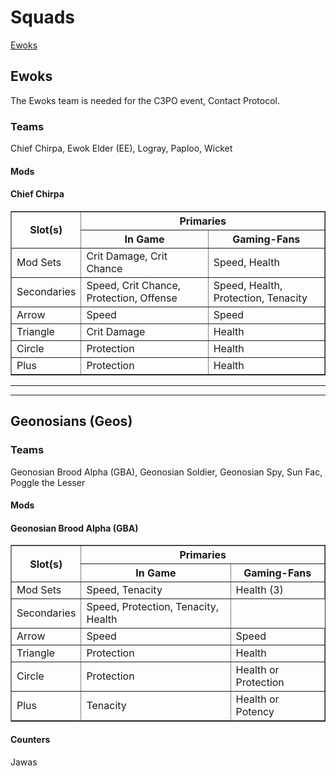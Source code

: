 # Squads

[Ewoks](#Ewoks)

## Ewoks <a name="Ewoks"></a>

The Ewoks team is needed for the C3PO event, Contact Protocol.

### Teams

Chief Chirpa, Ewok Elder (EE), Logray, Paploo, Wicket

#### Mods

#### Chief Chirpa

<table border=1>
  <thead>
    <tr>
      <th rowspan=2> Slot(s) </th>
      <th colspan=2> Primaries </th>
     </tr>
    <tr>
      <th> In Game </th>
      <th> Gaming-Fans </th>
     </tr>
    </thead>
    <tbody>
      <tr>
        <td> Mod Sets </td>
        <td> Crit Damage, Crit Chance </td>
        <td> Speed, Health </td>
       </tr>
      <tr>
        <td> Secondaries </td>
        <td> Speed, Crit Chance, Protection, Offense </td>
        <td> Speed, Health, Protection, Tenacity </td>
       </tr>
      <tr>
        <td> Arrow </td>
        <td> Speed </td>
        <td> Speed </td>
       </tr>
      <tr>
        <td> Triangle </td>
        <td> Crit Damage </td>
        <td> Health </td>
       </tr>
      <tr>
        <td> Circle </td>
        <td> Protection </td>
        <td> Health </td>
       </tr>
      <tr>
        <td> Plus </td>
        <td> Protection </td>
        <td> Health </td>
       </tr>
  </tbody>
</table>

---
---

## Geonosians (Geos)

### Teams

Geonosian Brood Alpha (GBA), Geonosian Soldier, Geonosian Spy, Sun Fac, Poggle the Lesser

#### Mods

#### Geonosian Brood Alpha (GBA)

<table border=1>
  <thead>
    <tr>
      <th rowspan=2> Slot(s) </th>
      <th colspan=2> Primaries </th>
     </tr>
    <tr>
      <th> In Game </th>
      <th> Gaming-Fans </th>
     </tr>
    </thead>
    <tbody>
      <tr>
        <td> Mod Sets </td>
        <td> Speed, Tenacity </td>
        <td> Health (3) </td>
       </tr>
      <tr>
        <td> Secondaries </td>
        <td> Speed, Protection, Tenacity, Health </td>
       </tr>
      <tr>
        <td> Arrow </td>
        <td> Speed </td>
        <td> Speed </td>
       </tr>
      <tr>
        <td> Triangle </td>
        <td> Protection </td>
        <td> Health </td>
       </tr>
      <tr>
        <td> Circle </td>
        <td> Protection </td>
        <td> Health or Protection </td>
       </tr>
      <tr>
        <td> Plus </td>
        <td> Tenacity </td>
        <td> Health or Potency </td>
       </tr>
  </tbody>
</table>

#### Counters

Jawas

